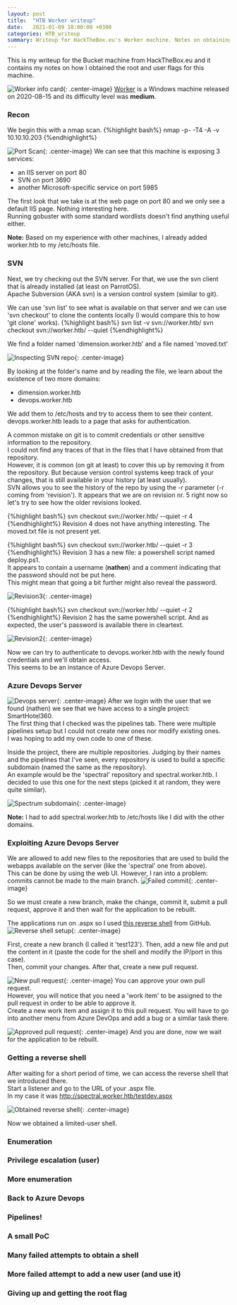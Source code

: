 ```yaml
---
layout: post
title:  "HTB Worker writeup"
date:   2021-01-09 18:00:00 +0300
categories: HTB_writeup
summary: Writeup for HackTheBox.eu's Worker machine. Notes on obtaining the user and root flags and also some failures in trying to get a root shell. 
---
```


This is my writeup for the Bucket machine from HackTheBox.eu and it contains my notes on how I obtained the root and user flags for this machine.  

![Worker info card]({{site.baseurl}}/assets/img/HTB/worker/info_card.png){: .center-image}
[Worker](https://www.hackthebox.eu/home/machines/profile/283) is a Windows machine released on 2020-08-15 and its difficulty level was <b>medium</b>.

### Recon

We begin this with a nmap scan.
{%highlight bash%}
nmap -p- -T4 -A -v 10.10.10.203
{%endhighlight%}

![Port Scan]({{site.baseurl}}/assets/img/HTB/worker/nmap.png){: .center-image}
We can see that this machine is exposing 3 services:  
- an IIS server on port 80
- SVN on port 3690
- another Microsoft-specific service on port 5985

The first look that we take is at the web page on port 80 and we only see a default IIS page. Nothing interesting here.  
Running gobuster with some standard wordlists doesn't find anything useful either.  

**Note:** Based on my experience with other machines, I already added worker.htb to my /etc/hosts file.

### SVN

Next, we try checking out the SVN server. For that, we use the svn client that is already installed (at least on ParrotOS).  
Apache Subversion (AKA svn) is a version control system (similar to git).  

We can use 'svn list' to see what is available on that server and we can use 'svn checkout' to clone the contents locally (I would compare this to how 'git clone' works).
{%highlight bash%}
svn list -v svn://worker.htb/
svn checkout svn://worker.htb/ --quiet
{%endhighlight%}

We find a folder named 'dimension.worker.htb' and a file named 'moved.txt'

![Inspecting SVN repo]({{site.baseurl}}/assets/img/HTB/worker/svn_01.png){: .center-image}

By looking at the folder's name and by reading the file, we learn about the existence of two more domains:
- dimension.worker.htb
- devops.worker.htb 

We add them to /etc/hosts and try to access them to see their content.  
devops.worker.htb leads to a page that asks for authentication.  

A common mistake on git is to commit credentials or other sensitive information to the repository.  
I could not find any traces of that in the files that I have obtained from that repository.  
However, it is common (on git at least) to cover this up by removing it from the repository. But because version control systems keep track of your changes, that is still available in your history (at least usually).  
SVN allows you to see the history of the repo by using the -r <nr> parameter (-r coming from 'revision'). It appears that we are on revision nr. 5 right now so let's try to see how the older revisions looked.  

{%highlight bash%}
svn checkout svn://worker.htb/ --quiet -r 4
{%endhighlight%}
Revision 4 does not have anything interesting. The moved.txt file is not present yet.  

{%highlight bash%}
svn checkout svn://worker.htb/ --quiet -r 3
{%endhighlight%}
Revision 3 has a new file: a powershell script named deploy.ps1.  
It appears to contain a username (**nathen**) and a comment indicating that the password should not be put here.  
This might mean that going a bit further might also reveal the password. 

![Revision3]({{site.baseurl}}/assets/img/HTB/worker/svn_rev3.png){: .center-image}

{%highlight bash%}
svn checkout svn://worker.htb/ --quiet -r 2
{%endhighlight%}
Revision 2 has the same powershell script. And as expected, the user's password is available there in cleartext.

![Revision2]({{site.baseurl}}/assets/img/HTB/worker/svn_rev2.png){: .center-image}

Now we can try to authenticate to devops.worker.htb with the newly found credentials and we'll obtain access.  
This seems to be an instance of Azure Devops Server.

### Azure Devops Server

![Devops server]({{site.baseurl}}/assets/img/HTB/worker/devops_01.png){: .center-image}
After we login with the user that we found (nathen) we see that we have access to a single project: SmartHotel360.  
The first thing that I checked was the pipelines tab. There were multiple pipelines setup but I could not create new ones nor modify existing ones.  
I was hoping to add my own code to one of these.  

Inside the project, there are multiple repositories. Judging by their names and the pipelines that I've seen, every repository is used to build a specific subdomain (named the same as the repository).  
An example would be the 'spectral' repository and spectral.worker.htb. I decided to use this one for the next steps (picked it at random, they were quite similar).  

![Spectrum subdomain]({{site.baseurl}}/assets/img/HTB/worker/spectral.png){: .center-image}

**Note:** I had to add spectral.worker.htb to /etc/hosts like I did with the other domains.

### Exploiting Azure Devops Server

We are allowed to add new files to the repositories that are used to build the webapps available on the server (like the 'spectral' one from above).  
This can be done by using the web UI. However, I ran into a problem: commits cannot be made to the main branch.
![Failed commit]({{site.baseurl}}/assets/img/HTB/worker/commit_01.png){: .center-image}

So we must create a new branch, make the change, commit it, submit a pull request, approve it and then wait for the application to be rebuilt.  

The applications run on .aspx so I used [this reverse shell](https://github.com/borjmz/aspx-reverse-shell/blob/master/shell.aspx) from GitHub.
![Reverse shell setup]({{site.baseurl}}/assets/img/HTB/worker/shell_01.png){: .center-image}

First, create a new branch (I called it 'test123'). Then, add a new file and put the content in it (paste the code for the shell and modify the IP/port in this case).  
Then, commit your changes. 
After that, create a new pull request.

![New pull request]({{site.baseurl}}/assets/img/HTB/worker/shell_02.png){: .center-image}
You can approve your own pull request.  
However, you will notice that you need a 'work item' to be assigned to the pull request in order to be able to approve it.  
Create a new work item and assign it to this pull request. You will have to go into another menu from Azure DevOps and add a bug or a similar task there.  

![Approved pull request]({{site.baseurl}}/assets/img/HTB/worker/shell_03.png){: .center-image}
And you are done, now we wait for the application to be rebuilt.

### Getting a reverse shell

After waiting for a short period of time, we can access the reverse shell that we introduced there.  
Start a listener and go to the URL of your .aspx file.  
In my case it was http://spectral.worker.htb/testdev.aspx  

![Obtained reverse shell]({{site.baseurl}}/assets/img/HTB/worker/shell_obtained.png){: .center-image}

Now we obtained a limited-user shell.

### Enumeration

### Privilege escalation (user)

### More enumeration

### Back to Azure Devops

### Pipelines!

### A small PoC

### Many failed attempts to obtain a shell

### More failed attempt to add a new user (and use it)

### Giving up and getting the root flag